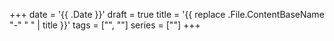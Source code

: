 +++
date = '{{ .Date }}'
draft = true
title = '{{ replace .File.ContentBaseName "-" " " | title }}'
tags = ["", ""]
series = [""]
+++
